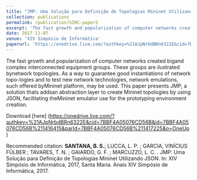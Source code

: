 ```yaml
---
title: "JMP: Uma Solução para Definição de Topologias Mininet Utilizando JSON"
collection: publications
permalink: /publication/SIRC-paper2
excerpt: 'The fast growth and popularization of computer networks created bigand complex interconnected equipment groups. These groups are ilustrated bynetwork topologies. As a way to guarantee good instantiations of network topo-logies and to test new network technologies, network emulations, such offered byMininet platform, may be used. This paper presents JMP, a solution thats addsan abstraction layer to create Mininet topologies by using JSON, facilitating theMininet emulator use for the prototyping environment creation.'
date: 2017-11-07
venue: 'XIV Simpósio de Informática'
paperurl: 'https://onedrive.live.com/?authkey=%21AJpNrbdBRn6322E&cid=7BBF4A05076CD56B&id=7BBF4A05076CD56B%211416415&parId=7BBF4A05076CD56B%211417225&o=OneUp'
---
```

The fast growth and popularization of computer networks created bigand complex interconnected equipment groups. These groups are ilustrated bynetwork topologies. As a way to guarantee good instantiations of network topo-logies and to test new network technologies, network emulations, such offered byMininet platform, may be used. This paper presents JMP, a solution thats addsan abstraction layer to create Mininet topologies by using JSON, facilitating theMininet emulator use for the prototyping environment creation.

Download [here] (https://onedrive.live.com/?authkey=%21AJpNrbdBRn6322E&cid=7BBF4A05076CD56B&id=7BBF4A05076CD56B%211416415&parId=7BBF4A05076CD56B%211417225&o=OneUp)

Recommended citation: 
**SANTANA, B. S.**; LUCCA, L. P. ; GARCIA, VINÍCIUS FÜLBER ; TAVARES, T. N. ; GAIARDO, G. F. ; MARCUZZO, L. C. . JMP: Uma Solução para Definição de Topologias Mininet Utilizando JSON. In: XIV Simpósio de Informática, 2017, Santa Maria. Anais XIV Simpósio de Informática, 2017.
